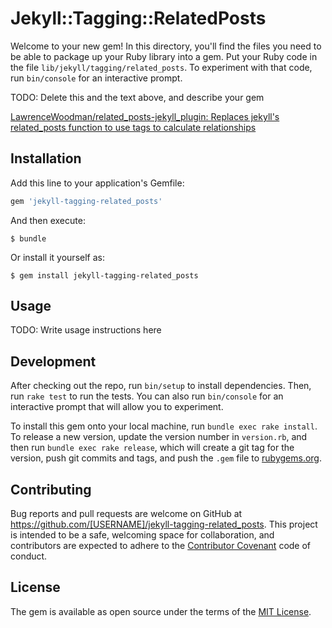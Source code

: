 # Jekyll::Tagging::RelatedPosts

Welcome to your new gem! In this directory, you'll find the files you need to be able to package up your Ruby library into a gem. Put your Ruby code in the file `lib/jekyll/tagging/related_posts`. To experiment with that code, run `bin/console` for an interactive prompt.

TODO: Delete this and the text above, and describe your gem

[LawrenceWoodman/related\_posts-jekyll\_plugin: Replaces jekyll's related\_posts function to use tags to calculate relationships](https://github.com/LawrenceWoodman/related_posts-jekyll_plugin)

## Installation

Add this line to your application's Gemfile:

```ruby
gem 'jekyll-tagging-related_posts'
```

And then execute:

    $ bundle

Or install it yourself as:

    $ gem install jekyll-tagging-related_posts

## Usage

TODO: Write usage instructions here

## Development

After checking out the repo, run `bin/setup` to install dependencies. Then, run `rake test` to run the tests. You can also run `bin/console` for an interactive prompt that will allow you to experiment.

To install this gem onto your local machine, run `bundle exec rake install`. To release a new version, update the version number in `version.rb`, and then run `bundle exec rake release`, which will create a git tag for the version, push git commits and tags, and push the `.gem` file to [rubygems.org](https://rubygems.org).

## Contributing

Bug reports and pull requests are welcome on GitHub at https://github.com/[USERNAME]/jekyll-tagging-related_posts. This project is intended to be a safe, welcoming space for collaboration, and contributors are expected to adhere to the [Contributor Covenant](contributor-covenant.org) code of conduct.


## License

The gem is available as open source under the terms of the [MIT License](http://opensource.org/licenses/MIT).

